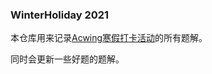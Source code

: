 ### WinterHoliday 2021
本仓库用来记录[Acwing寒假打卡活动]( https://www.acwing.com/activity/content/37/)的所有题解。

同时会更新一些好题的题解。